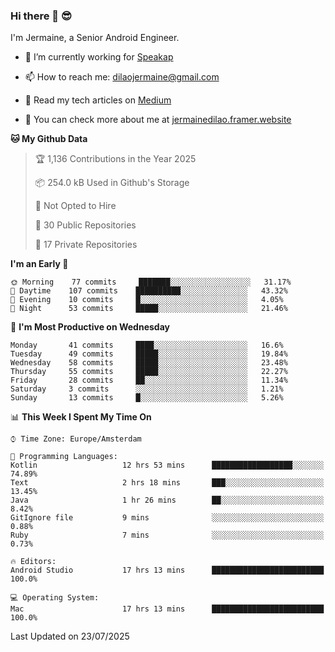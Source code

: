 ### Hi there 👋 😎
I'm Jermaine, a Senior Android Engineer.

- 🔭 I’m currently working for [Speakap](https://www.speakap.com/)

- 📫 How to reach me: dilaojermaine@gmail.com

- 📖 Read my tech articles on [Medium](https://jermainedilao.medium.com/)

- 👀 You can check more about me at [jermainedilao.framer.website](https://jermainedilao.framer.website)

<!--
**jermainedilao/jermainedilao** is a ✨ _special_ ✨ repository because its `README.md` (this file) appears on your GitHub profile.

Here are some ideas to get you started:

- 🔭 I’m currently working on ...
- 🌱 I’m currently learning ...
- 👯 I’m looking to collaborate on ...
- 🤔 I’m looking for help with ...
- 💬 Ask me about ...
- 📫 How to reach me: ...
- 😄 Pronouns: ...
- ⚡ Fun fact: ...
-->

<!--START_SECTION:waka-->
**🐱 My Github Data** 

> 🏆 1,136 Contributions in the Year 2025
 > 
> 📦 254.0 kB Used in Github's Storage 
 > 
> 🚫 Not Opted to Hire
 > 
> 📜 30 Public Repositories 
 > 
> 🔑 17 Private Repositories  
 > 
**I'm an Early 🐤** 

```text
🌞 Morning    77 commits     ███████░░░░░░░░░░░░░░░░░░   31.17% 
🌆 Daytime    107 commits    ██████████░░░░░░░░░░░░░░░   43.32% 
🌃 Evening    10 commits     █░░░░░░░░░░░░░░░░░░░░░░░░   4.05% 
🌙 Night      53 commits     █████░░░░░░░░░░░░░░░░░░░░   21.46%

```
📅 **I'm Most Productive on Wednesday** 

```text
Monday       41 commits     ████░░░░░░░░░░░░░░░░░░░░░   16.6% 
Tuesday      49 commits     █████░░░░░░░░░░░░░░░░░░░░   19.84% 
Wednesday    58 commits     █████░░░░░░░░░░░░░░░░░░░░   23.48% 
Thursday     55 commits     █████░░░░░░░░░░░░░░░░░░░░   22.27% 
Friday       28 commits     ██░░░░░░░░░░░░░░░░░░░░░░░   11.34% 
Saturday     3 commits      ░░░░░░░░░░░░░░░░░░░░░░░░░   1.21% 
Sunday       13 commits     █░░░░░░░░░░░░░░░░░░░░░░░░   5.26%

```


📊 **This Week I Spent My Time On** 

```text
⌚︎ Time Zone: Europe/Amsterdam

💬 Programming Languages: 
Kotlin                   12 hrs 53 mins      ██████████████████░░░░░░░   74.89% 
Text                     2 hrs 18 mins       ███░░░░░░░░░░░░░░░░░░░░░░   13.45% 
Java                     1 hr 26 mins        ██░░░░░░░░░░░░░░░░░░░░░░░   8.42% 
GitIgnore file           9 mins              ░░░░░░░░░░░░░░░░░░░░░░░░░   0.88% 
Ruby                     7 mins              ░░░░░░░░░░░░░░░░░░░░░░░░░   0.73%

🔥 Editors: 
Android Studio           17 hrs 13 mins      █████████████████████████   100.0%

💻 Operating System: 
Mac                      17 hrs 13 mins      █████████████████████████   100.0%

```


 Last Updated on 23/07/2025
<!--END_SECTION:waka-->
